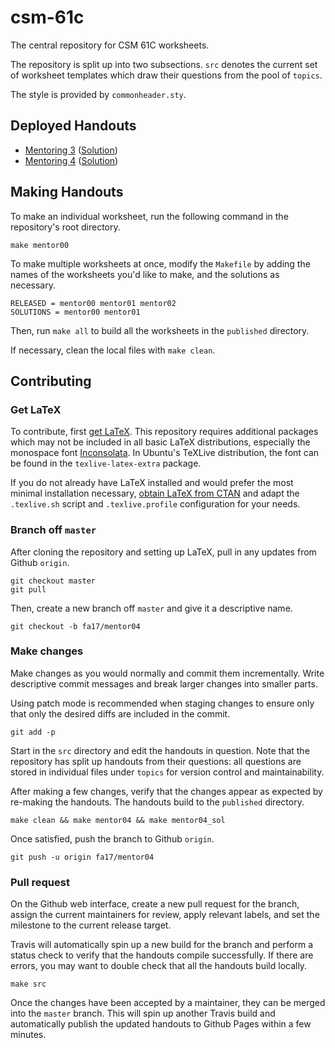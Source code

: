 # csm-61c

The central repository for CSM 61C worksheets.

The repository is split up into two subsections. `src` denotes the current set
of worksheet templates which draw their questions from the pool of `topics`.

The style is provided by `commonheader.sty`.

## Deployed Handouts

* [Mentoring 3](https://csmberkeley.github.io/csm-61c/mentor03.pdf)
  ([Solution](https://csmberkeley.github.io/csm-61c/mentor03_sol.pdf))
* [Mentoring 4](https://csmberkeley.github.io/csm-61c/mentor04.pdf)
  ([Solution](https://csmberkeley.github.io/csm-61c/mentor04_sol.pdf))

## Making Handouts

To make an individual worksheet, run the following command in the repository's
root directory.

    make mentor00

To make multiple worksheets at once, modify the `Makefile` by adding the names
of the worksheets you'd like to make, and the solutions as necessary.

    RELEASED = mentor00 mentor01 mentor02
    SOLUTIONS = mentor00 mentor01

Then, run `make all` to build all the worksheets in the `published` directory.

If necessary, clean the local files with `make clean`.

## Contributing

### Get LaTeX

To contribute, first [get LaTeX](https://www.latex-project.org/get/). This
repository requires additional packages which may not be included in all basic
LaTeX distributions, especially the monospace font
[Inconsolata](https://www.ctan.org/pkg/inconsolata). In Ubuntu's TeXLive
distribution, the font can be found in the `texlive-latex-extra` package.

If you do not already have LaTeX installed and would prefer the most minimal
installation necessary, [obtain LaTeX from
CTAN](https://www.latex-project.org/get/#ctan) and adapt the `.texlive.sh`
script and `.texlive.profile` configuration for your needs.

### Branch off `master`

After cloning the repository and setting up LaTeX, pull in any updates from
Github `origin`.

    git checkout master
    git pull

Then, create a new branch off `master` and give it a descriptive name.

    git checkout -b fa17/mentor04

### Make changes

Make changes as you would normally and commit them incrementally. Write
descriptive commit messages and break larger changes into smaller parts.

Using patch mode is recommended when staging changes to ensure only that only
the desired diffs are included in the commit.

    git add -p

Start in the `src` directory and edit the handouts in question. Note that the
repository has split up handouts from their questions: all questions are stored
in individual files under `topics` for version control and maintainability.

After making a few changes, verify that the changes appear as expected by
re-making the handouts. The handouts build to the `published` directory.

    make clean && make mentor04 && make mentor04_sol

Once satisfied, push the branch to Github `origin`.

    git push -u origin fa17/mentor04

### Pull request

On the Github web interface, create a new pull request for the branch, assign
the current maintainers for review, apply relevant labels, and set the
milestone to the current release target.

Travis will automatically spin up a new build for the branch and perform a
status check to verify that the handouts compile successfully. If there are
errors, you may want to double check that all the handouts build locally.

    make src

Once the changes have been accepted by a maintainer, they can be merged into
the `master` branch. This will spin up another Travis build and automatically
publish the updated handouts to Github Pages within a few minutes.